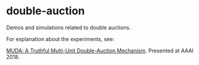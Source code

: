 # double-auction
Demos and simulations related to double auctions.

For explanation about the experiments, see:

[MUDA: A Truthful Multi-Unit Double-Auction Mechanism](https://arxiv.org/abs/1712.06848). Presented at AAAI 2018.
